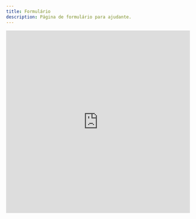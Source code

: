 ```yaml
---
title: Formulário
description: Página de formulário para ajudante.
---
```


<div class="div-form">
   <iframe class="iframe-form" src="https://docs.google.com/forms/d/e/1FAIpQLSf5ywwjFy8IAnpzV5VfosipLG-8yLdkAP-Dr1-G8xSegr1Y7w/viewform?embedded=true" width="100%" height="500" frameborder="0" marginheight="0" marginwidth="0">Carregando...</iframe>
</div>